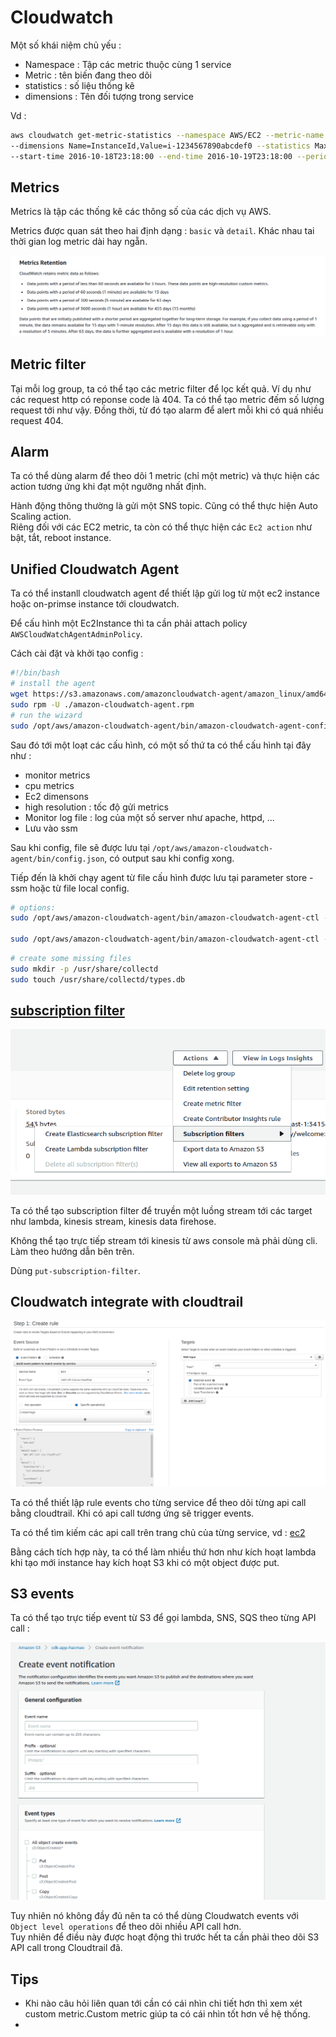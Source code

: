 # Cloudwatch  

Một số khái niệm chủ yếu :  

+ Namespace : Tập các metric thuộc cùng 1 service
+ Metric : tên biến đang theo dõi
+ statistics : số liệu thống kê
+ dimensions : Tên đối tượng trong service  

Vd :  

```bash
aws cloudwatch get-metric-statistics --namespace AWS/EC2 --metric-name CPUUtilization \
--dimensions Name=InstanceId,Value=i-1234567890abcdef0 --statistics Maximum \
--start-time 2016-10-18T23:18:00 --end-time 2016-10-19T23:18:00 --period 360
```

## Metrics  

Metrics là tập các thống kê các thông số của các dịch vụ AWS.  

Metrics được quan sát theo hai định dạng : `basic` và `detail`. Khác nhau tai thời gian log metric dài hay ngẵn.  

![img](img/2021-03-24-12-10-54.png)  

## Metric filter  

Tại mỗi log group, ta có thể tạo các metric filter để lọc kết quả. Ví dụ như các request http có reponse code là 404. Ta có thể tạo metric đếm số lượng request tới như vậy. Đồng thời, từ đó tạo alarm để alert mỗi khi có quá nhiều request 404.  

## Alarm  

Ta có thể dùng alarm để theo dõi 1 metric (chỉ một metric) và thực hiện các action tương ứng khi đạt một ngưỡng nhất định.  

Hành động thông thường là gửi một SNS topic. Cũng có thể thực hiện Auto Scaling action.  
Riêng đối với các EC2 metric, ta còn có thể thực hiện các `Ec2 action` như bật, tắt, reboot instance.  

## Unified Cloudwatch Agent  

Ta có thể instanll cloudwatch agent để thiết lập gửi log từ một ec2 instance hoặc on-primse instance tới cloudwatch.  

Để cấu hình một Ec2Instance thì ta cần phải attach policy `AWSCloudWatchAgentAdminPolicy`.  

Cách cài đặt và khởi tạo config :  

```bash
#!/bin/bash
# install the agent
wget https://s3.amazonaws.com/amazoncloudwatch-agent/amazon_linux/amd64/latest/amazon-cloudwatch-agent.rpm 
sudo rpm -U ./amazon-cloudwatch-agent.rpm
# run the wizard
sudo /opt/aws/amazon-cloudwatch-agent/bin/amazon-cloudwatch-agent-config-wizard
```

Sau đó tới một loạt các cấu hình, có một số thứ ta có thể cấu hình tại đây như :  

+ monitor metrics  
+ cpu metrics
+ Ec2 dimensons
+ high resolution : tốc độ gửi metrics
+ Monitor log file : log của một số server như apache, httpd, ...
+ Lưu vào ssm

Sau khi config, file sẽ được lưu tại `/opt/aws/amazon-cloudwatch-agent/bin/config.json`, có output sau khi config xong.  

Tiếp đến là khởi chạy agent từ file cấu hình được lưu tại parameter store - ssm hoặc từ file local config.  

```bash
# options:
sudo /opt/aws/amazon-cloudwatch-agent/bin/amazon-cloudwatch-agent-ctl -a fetch-config -m ec2 -c ssm:AmazonCloudWatch-linux -s

sudo /opt/aws/amazon-cloudwatch-agent/bin/amazon-cloudwatch-agent-ctl -a fetch-config -m ec2 -c file:/opt/aws/amazon-cloudwatch-agent/bin/config.json -s
```

```bash
# create some missing files
sudo mkdir -p /usr/share/collectd
sudo touch /usr/share/collectd/types.db
```

## [subscription filter](https://docs.aws.amazon.com/AmazonCloudWatch/latest/logs/SubscriptionFilters.html)  

![img](img/2021-03-24-15-02-57.png)

Ta có thể tạo subscription filter để truyền một luồng stream tới các target như lambda, kinesis stream, kinesis data firehose.  

Không thể tạo trực tiếp stream tới kinesis từ aws console mà phải dùng cli. Làm theo hướng dẫn bên trên.  

Dùng `put-subscription-filter`.  

## Cloudwatch integrate with cloudtrail  

![img](img/2021-03-24-20-59-33.png)  

Ta có thể thiết lập rule events cho từng service để theo dõi từng api call bằng cloudtrail. Khi có api call tương ứng sẽ trigger events.  

Ta có thể tìm kiếm các api call trên trang chủ của từng service, vd : [ec2](https://docs.aws.amazon.com/AWSEC2/latest/APIReference/API_Operations.html)  

Bằng cách tích hợp này, ta có thể làm nhiều thứ hơn như kích hoạt lambda khi tạo mới instance hay kích hoạt S3 khi có một object được put.  

## S3 events  

Ta có thể tạo trực tiếp event từ S3 để gọi lambda, SNS, SQS theo từng API call :  

![img](img/2021-03-24-21-10-33.png)  

Tuy nhiên nó không đầy đủ nên ta có thể dùng Cloudwatch events với `Object level operations` để theo dõi nhiều API call hơn.  
Tuy nhiên để điều này được hoạt động thì trước hết ta cần phải theo dõi S3 API call trong Cloudtrail đã.  

## Tips  

+ Khi nào câu hỏi liên quan tới cần có cái nhìn chi tiết hơn thì xem xét custom metric.Custom metric giúp ta có cái nhìn tốt hơn về hệ thống. 
+ 